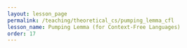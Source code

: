 ```yaml
---
layout: lesson_page
permalink: /teaching/theoretical_cs/pumping_lemma_cfl
lesson_name: Pumping Lemma (for Context-Free Languages)
order: 17
---
```


<!-- PL for CFLs, Examples  -->
